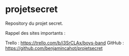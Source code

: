 # projetsecret
Repository du projet secret.

Rappel des sites importants :

Trello : https://trello.com/b/i3SrCLAx/boys-band
GitHub : https://github.com/benjamincahot/projetsecret
